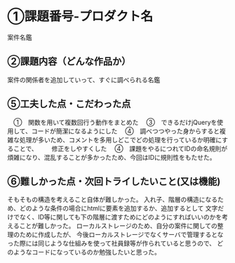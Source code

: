 # ①課題番号-プロダクト名
案件名鑑

## ②課題内容（どんな作品か）
案件の関係者を追加していって、すぐに調べられる名鑑

## ⑤工夫した点・こだわった点

　①　関数を用いて複数回行う動作をまとめた
　③　できるだけjQueryを使用して、コードが簡潔になるようにした
　④　調べつつやった身からすると複雑な処理が多いため、コメントを多用しどこでどの処理を行っているか明確にすることで、
 　　修正をしやすくした
　④　課題をやるにつれてIDの命名規則が煩雑になり、混乱することが多かったため、今回はIDに規則性をもたせた。
   

## ⑥難しかった点・次回トライしたいこと(又は機能)

そもそもの構造を考えること自体が難しかった。
入れ子、階層の構造になるため、どのような条件の場合にhtmlに要素を追加するか、追加するとして
文字だけでなく、ID等に関しても下の階層に渡すためにどのようにすればいいのかを考えることが難しかった。
ローカルストレージのため、自分の案件に関しての整理のために作成したが、
今後ローカルストレージでなくサーバで管理するとなった際には同じような仕組みを使って社員録等が作られていると思うので、
どのようなコードになっているのか勉強したいと思った。

